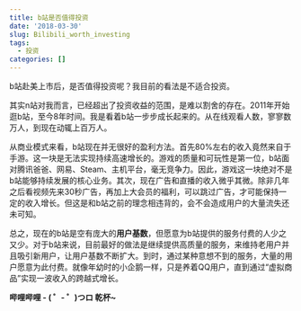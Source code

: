 ```yaml
---
title: b站是否值得投资
date: '2018-03-30'
slug: Bilibili_worth_investing
tags:
  - 投资
categories: []
---
```


b站赴美上市后，是否值得投资呢？我目前的看法是不适合投资。

其实n站对我而言，已经超出了投资收益的范围，是难以割舍的存在。2011年开始逛b站，至今8年时间。我是看着b站一步步成长起来的。从在线观看人数，寥寥数万人，到现在动辄上百万人。

从商业模式来看，b站现在并无很好的盈利方法。首先80%左右的收入竟然来自于手游。这一块是无法实现持续高速增长的。游戏的质量和可玩性是第一位，b站面对腾讯爸爸、网易、Steam、主机平台，毫无竞争力。因此，游戏这一块绝对不是b站能够持续发展的核心业务。其次，现在广告和直播的收入微乎其微。除非几年之后看视频先来30秒广告，再加上大会员的福利，可以跳过广告，才可能保持一定的收入增长。但这是和b站之前的理念相违背的，会不会造成用户的大量流失还未可知。

总之，现在的b站是空有庞大的**用户基数**，但愿意为b站提供的服务付费的人少之又少。对于b站来说，目前最好的做法是继续提供高质量的服务，来维持老用户并且吸引新用户，让用户基数不断扩大。到时，通过某种意想不到的服务，大量的用户愿意为此付费。就像年幼时的小企鹅一样，只是养着QQ用户，直到通过“虚拟商品”实现一波收入的跨越式增长。

**哔哩哔哩 - ( ゜- ゜)つロ 乾杯~**